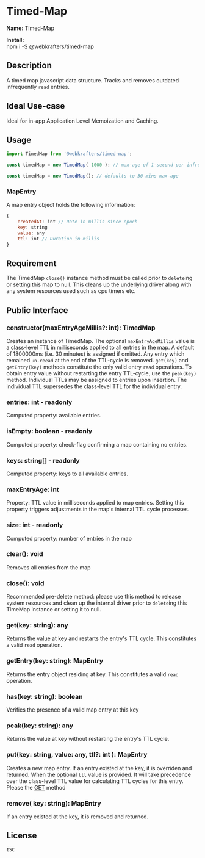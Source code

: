 # Timed-Map

**Name:** Timed-Map

**Install:**\
npm i -S @webkrafters/timed-map

## Description

A timed map javascript data structure.
Tracks and removes outdated infrequently `read` entries.

## Ideal Use-case

Ideal for in-app Application Level Memoization and Caching.


## Usage

```js
import TimedMap from '@webkrafters/timed-map';

const timedMap = new TimedMap( 1000 ); // max-age of 1-second per infrequently-used map entries

const timedMap = new TimedMap(); // defaults to 30 mins max-age

```

### MapEntry

A map entry object holds the following information:
```js
{
	createdAt: int // Date in millis since epoch
	key: string
	value: any
	ttl: int // Duration in millis
}
```

## Requirement

The TimedMap `close()` instance method must be called prior to `delete`ing or setting this map to null.
This cleans up the underlying driver along with any system resources used such as cpu timers etc.

## Public Interface

### constructor(maxEntryAgeMillis?: int): TimedMap

Creates an instance of TimedMap. The optional `maxEntryAgeMillis` value is a class-level TTL in milliseconds applied to all entries in the map. A default of 1800000ms (i.e. 30 minutes) is assigned if omitted. Any entry which remained `un-reead` at the end of the TTL-cycle is removed. `get(key)` and `getEntry(key)` methods constitute the only valid entry `read` operations. To obtain entry value without restarting the entry TTL-cycle, use the `peak(key)` method. Individual TTLs may be assigned to entries upon insertion. The individual TTL supersedes the class-level TTL for the individual entry.

### entries: int - readonly

Computed property: available entries.

### isEmpty: boolean - readonly

Computed property: check-flag confirming a map containing no entries.

### keys: string[] - readonly

Computed property: keys to all available entries.

### maxEntryAge: int

Property: TTL value in milliseconds applied to map entries. Setting this property triggers adjustments in the map's internal TTL cycle processes.

### size: int - readonly

Computed property: number of entries in the map

### clear(): void

Removes all entries from the map

### close(): void

Recommended pre-delete method: please use this method to release system resources and clean up the internal driver prior to `delete`ing this TimeMap instance or setting it to null.

### get(key: string): any

Returns the value at key and restarts the entry's TTL cycle. This constitutes a valid `read` operation.

### getEntry(key: string): MapEntry 

Returns the entry object residing at key. This constitutes a valid `read` operation.

### has(key: string): boolean

Verifies the presence of a valid map entry at this key

### peak(key: string): any

Returns the value at key without restarting the entry's TTL cycle. 

### put(key: string, value: any, ttl?: int ): MapEntry

Creates a new map entry. If an entry existed at the key, it is overriden and returned. When the optional `ttl` value is provided. It will take precedence over the class-level TTL value for calculating TTL cycles for this entry. Please the [GET](#get) method

### remove( key: string): MapEntry

If an entry existed at the key, it is removed and returned.

## License

	ISC


